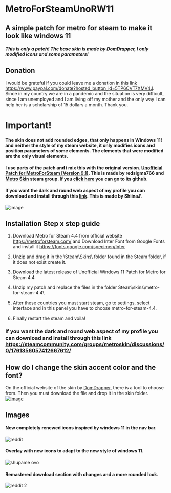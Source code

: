 # MetroForSteamUnoRW11

## A simple patch for metro for steam to make it look like windows 11

##### This is only a patch! The base skin is made by [DomDrapper](https://metroforsteam.com/), I only modified icons and some parameters!

## Donation
I would be grateful if you could leave me a donation in this link https://www.paypal.com/donate?hosted_button_id=5TP6CVT7XMV4J. Since in my country we are in a pandemic and the situation is very difficult, since I am unemployed and I am living off my mother and the only way I can help her is a scholarship of 15 dollars a month. Thank you.

# Important!
#### The skin does not add rounded edges, that only happens in Windows 11! and neither the style of my steam website, it only modifies icons and position parameters of some elements. The elements that were modified are the only visual elements.
#### I use parts of the patch and i mix this with the original version. [Unofficial Patch for MetroForSteam [Version 9.1]](https://steamcommunity.com/groups/metroskin/discussions/0/141136086931804907). This is made by redsigma766 and [Metro Skin](https://steamcommunity.com/groups/metroskin) steam group. If you [click here](https://github.com/redsigma/UPMetroSkin/) you can go to its github.
#### If you want the dark and round web aspect of my profile you can download and install through this [link](https://steamcommunity.com/groups/metroskin/discussions/0/1761356057412667612/). This is made by Shiina♪. 
![image](https://user-images.githubusercontent.com/87723899/126706076-6b7019f7-ab69-4510-b499-cccc1e067973.png)



## Installation Step x step guide

1. Download Metro for Steam 4.4 from official website https://metroforsteam.com/ and Download Inter Font from Google Fonts and install it https://fonts.google.com/specimen/Inter

2. Unzip and drag it in the \Steam\Skins\ folder found in the Steam folder, if it does not exist create it.

3. Download the latest release of Unofficial Windows 11 Patch for Metro for Steam 4.4

4. Unzip my patch and replace the files in the folder Steam\skins\metro-for-steam-4.4\

5. After these countries you must start steam, go to settings, select interface and in this panel you have to choose metro-for-steam-4.4. 

6. Finally restart the steam and voila!

### If you want the dark and round web aspect of my profile you can download and install through this link https://steamcommunity.com/groups/metroskin/discussions/0/1761356057412667612/ 

## How do I change the skin accent color and the font?
On the official website of the skin by [DomDrapper](https://metroforsteam.com/), there is a tool to choose from. Then you must download the file and drop it in the skin folder.
[![image](https://user-images.githubusercontent.com/87723899/126599790-4cd07902-7613-48d7-befa-2290ef8ed23d.png)
](https://metroforsteam.com/personalize)

## Images 
#### New completely renewed icons inspired by windows 11 in the nav bar.
![reddit](https://user-images.githubusercontent.com/87723899/126405953-31b04cdd-ba46-4ca4-8b50-203f71397346.png)
####  Overlay with new icons to adapt to the new style of windows 11.
![shupame ovo](https://user-images.githubusercontent.com/87723899/126405954-4d291bab-1ea7-4054-8802-d66ad9db2880.png)
#### Remastered download section with changes and a more rounded look.
![reddit 2](https://user-images.githubusercontent.com/87723899/126405955-90bcf2d5-9e66-4067-9e96-f634a809ef75.png)
